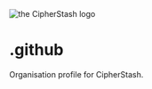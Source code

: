 <img alt="the CipherStash logo" src="https://avatars.githubusercontent.com/u/66902246?s=200&v=4">

# .github

Organisation profile for CipherStash.
